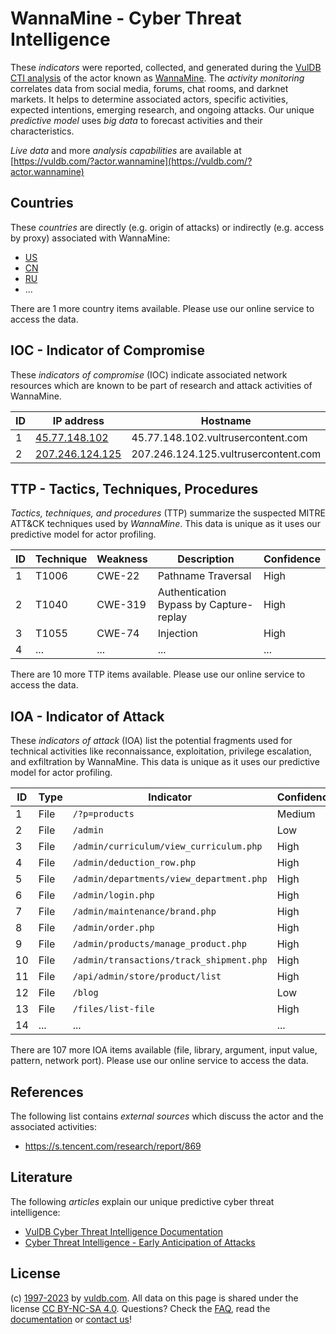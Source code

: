 # WannaMine - Cyber Threat Intelligence

These _indicators_ were reported, collected, and generated during the [VulDB CTI analysis](https://vuldb.com/?kb.cti) of the actor known as [WannaMine](https://vuldb.com/?actor.wannamine). The _activity monitoring_ correlates data from social media, forums, chat rooms, and darknet markets. It helps to determine associated actors, specific activities, expected intentions, emerging research, and ongoing attacks. Our unique _predictive model_ uses _big data_ to forecast activities and their characteristics.

_Live data_ and more _analysis capabilities_ are available at [https://vuldb.com/?actor.wannamine](https://vuldb.com/?actor.wannamine)

## Countries

These _countries_ are directly (e.g. origin of attacks) or indirectly (e.g. access by proxy) associated with WannaMine:

* [US](https://vuldb.com/?country.us)
* [CN](https://vuldb.com/?country.cn)
* [RU](https://vuldb.com/?country.ru)
* ...

There are 1 more country items available. Please use our online service to access the data.

## IOC - Indicator of Compromise

These _indicators of compromise_ (IOC) indicate associated network resources which are known to be part of research and attack activities of WannaMine.

ID | IP address | Hostname | Campaign | Confidence
-- | ---------- | -------- | -------- | ----------
1 | [45.77.148.102](https://vuldb.com/?ip.45.77.148.102) | 45.77.148.102.vultrusercontent.com | - | High
2 | [207.246.124.125](https://vuldb.com/?ip.207.246.124.125) | 207.246.124.125.vultrusercontent.com | - | High

## TTP - Tactics, Techniques, Procedures

_Tactics, techniques, and procedures_ (TTP) summarize the suspected MITRE ATT&CK techniques used by _WannaMine_. This data is unique as it uses our predictive model for actor profiling.

ID | Technique | Weakness | Description | Confidence
-- | --------- | -------- | ----------- | ----------
1 | T1006 | CWE-22 | Pathname Traversal | High
2 | T1040 | CWE-319 | Authentication Bypass by Capture-replay | High
3 | T1055 | CWE-74 | Injection | High
4 | ... | ... | ... | ...

There are 10 more TTP items available. Please use our online service to access the data.

## IOA - Indicator of Attack

These _indicators of attack_ (IOA) list the potential fragments used for technical activities like reconnaissance, exploitation, privilege escalation, and exfiltration by WannaMine. This data is unique as it uses our predictive model for actor profiling.

ID | Type | Indicator | Confidence
-- | ---- | --------- | ----------
1 | File | `/?p=products` | Medium
2 | File | `/admin` | Low
3 | File | `/admin/curriculum/view_curriculum.php` | High
4 | File | `/admin/deduction_row.php` | High
5 | File | `/admin/departments/view_department.php` | High
6 | File | `/admin/login.php` | High
7 | File | `/admin/maintenance/brand.php` | High
8 | File | `/admin/order.php` | High
9 | File | `/admin/products/manage_product.php` | High
10 | File | `/admin/transactions/track_shipment.php` | High
11 | File | `/api/admin/store/product/list` | High
12 | File | `/blog` | Low
13 | File | `/files/list-file` | High
14 | ... | ... | ...

There are 107 more IOA items available (file, library, argument, input value, pattern, network port). Please use our online service to access the data.

## References

The following list contains _external sources_ which discuss the actor and the associated activities:

* https://s.tencent.com/research/report/869

## Literature

The following _articles_ explain our unique predictive cyber threat intelligence:

* [VulDB Cyber Threat Intelligence Documentation](https://vuldb.com/?kb.cti)
* [Cyber Threat Intelligence - Early Anticipation of Attacks](https://www.scip.ch/en/?labs.20201022)

## License

(c) [1997-2023](https://vuldb.com/?kb.changelog) by [vuldb.com](https://vuldb.com/?kb.about). All data on this page is shared under the license [CC BY-NC-SA 4.0](https://creativecommons.org/licenses/by-nc-sa/4.0/). Questions? Check the [FAQ](https://vuldb.com/?kb.faq), read the [documentation](https://vuldb.com/?kb) or [contact us](https://vuldb.com/?contact)!
